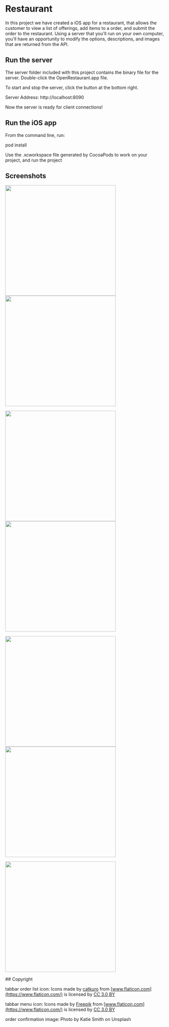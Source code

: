 # Restaurant

In this project we have created a iOS app for a restaurant, that allows the customer to view a list of offerings, add items to a order, and submit the order to the restaurant. Using a server that you'll run on your own computer, you'll have an opportunity to modify the options, descriptions, and images that are returned from the API.

## Run the server
The server folder included with this project contains the binary file for the server. Double-click the OpenRestaurant.app file.

To start and stop the server, click the button at the bottom right.

Server Address: http://localhost:8090

Now the server is ready for client connections!

## Run the iOS app

From the command line, run:

pod install

Use the .xcworkspace file generated by CocoaPods to work on your project, and run the project

## Screenshots

<p>
  <img src="https://raw.githubusercontent.com/swift-apps-developer/restaurant/master/app-images/categories.png" width="350" />
  <img src="https://raw.githubusercontent.com/swift-apps-developer/restaurant/master/app-images/menu-items.png" width="350" /> 
</p>

<p>
  <img src="https://raw.githubusercontent.com/swift-apps-developer/restaurant/master/app-images/menu-item.png" width="350" />
  <img src="https://raw.githubusercontent.com/swift-apps-developer/restaurant/master/app-images/order.png" width="350" />

</p>
<p>
  <img src="https://raw.githubusercontent.com/swift-apps-developer/restaurant/master/app-images/add-new-address.png" width="350" /> 
  <img src="https://raw.githubusercontent.com/swift-apps-developer/restaurant/master/app-images/address-list.png" width="350" />
</p>

<p>
  <img src="https://raw.githubusercontent.com/swift-apps-developer/restaurant/master/app-images/order-confirmation.png" width="350" />
</p>
## Copyright

tabbar order list icon: Icons made by [catkuro](https://www.flaticon.com/authors/catkuro) from [www.flaticon.com](https://www.flaticon.com/)  is licensed by [CC 3.0 BY]("http://creativecommons.org/licenses/by/3.0/")

tabbar menu icon: Icons made by [Freepik](https://www.freepik.com/) from [www.flaticon.com](https://www.flaticon.com/)  is licensed by [CC 3.0 BY]("http://creativecommons.org/licenses/by/3.0/")

order confirmation image: Photo by Katie Smith on Unsplash
